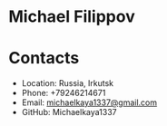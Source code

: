 # Michael Filippov

# Contacts

- Location: Russia, Irkutsk
- Phone: +79246214671
- Email: michaelkaya1337@gmail.com
- GitHub: Michaelkaya1337

